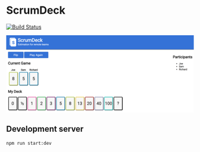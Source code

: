 # ScrumDeck
[![Build Status](https://travis-ci.org/joeattardi/scrum-deck.svg?branch=master)](https://travis-ci.org/joeattardi/scrum-deck)

![Screenshot](https://raw.githubusercontent.com/joeattardi/scrum-deck/master/screenshot.png)

## Development server

    npm run start:dev
